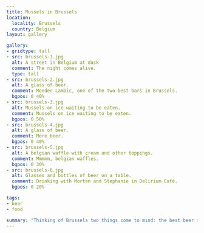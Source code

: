 ```yaml
---
title: Mussels in Brussels
location:
  locality: Brussels
  country: Belgium
layout: gallery

gallery:
- gridtype: tall
- src: brussels-1.jpg
  alt: A street in Belgium at dusk
  comment: The night comes alive.
  type: tall
- src: brussels-2.jpg
  alt: A glass of beer.
  comment: Moeder Lambic, one of the two best bars in Brussels.
  bgpos: 0 40%
- src: brussels-3.jpg
  alt: Mussels on ice waiting to be eaten.
  comment: Mussels on ice waiting to be eaten.
  bgpos: 0 50%
- src: brussels-4.jpg
  alt: A glass of beer.
  comment: More beer.
  bgpos: 0 40%
- src: brussels-5.jpg
  alt: A belgian waffle with cream and other toppings.
  comment: Mmmmm, belgian waffles.
  bgpos: 0 30%
- src: brussels-6.jpg
  alt: Glasses and bottles of beer on a table.
  comment: Drinking with Morten and Stephanie in Delirium Café.
  bgpos: 0 20%

tags:
- beer
- food

summary: 'Thinking of Brussels two things come to mind: the best beer in the world, and great food to soak it up.'
---
```

